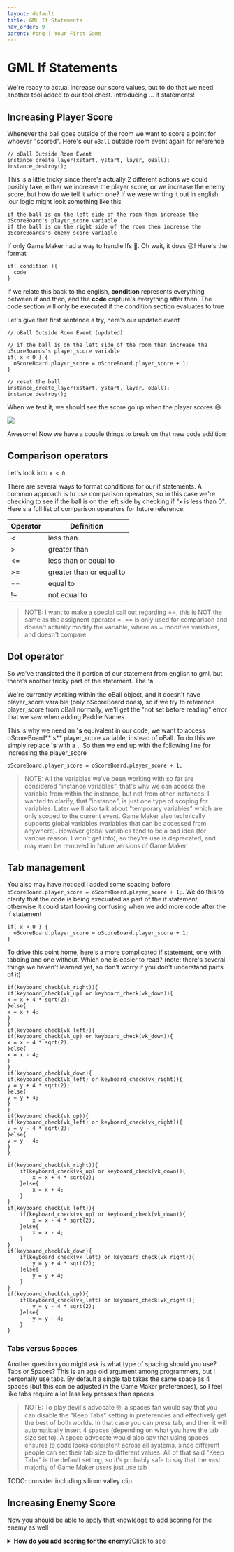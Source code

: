 ```yaml
---
layout: default
title: GML If Statements
nav_order: 9
parent: Pong | Your First Game
---
```


# GML If Statements

We're ready to actual increase our score values, but to do that we need another tool added to our tool chest. Introducing ... if statements!

## Increasing Player Score

Whenever the ball goes outside of the room we want to score a point for whoever "scored". Here's our ``oBall`` outside room event again for reference

```
// oBall Outside Room Event
instance_create_layer(xstart, ystart, layer, oBall);
instance_destroy();
```

This is a little tricky since there's actually 2 different actions we could posibly take, either we increase the player score, or we increase the enemy score, but how do we tell it which one? If we were writing it out in english iour logic might look something like this

```
if the ball is on the left side of the room then increase the oScoreBoard's player_score variable
if the ball is on the right side of the room then increase the oScoreBoards's enemy_score variable
```

If only Game Maker had a way to handle Ifs 🤔. Oh wait, it does 😜! Here's the format

```
if( condition ){
  code
}
```

If we relate this back to the english, **condition** represents everything between if and then, and the **code** capture's everything after then. The code section will only be executed if the condition section evaluates to true

Let's give that first sentence a try, here's our updated event

```
// oBall Outside Room Event (updated)

// if the ball is on the left side of the room then increase the oScoreBoards's player_score variable
if( x < 0 ) {
  oScoreBoard.player_score = oScoreBoard.player_score + 1;
}

// reset the ball
instance_create_layer(xstart, ystart, layer, oBall);
instance_destroy();
```

When we test it, we should see the score go up when the player scores 😄

![](../../assets/images/player_scoring.gif)

Awesome! Now we have a couple things to break on that new code addition

## Comparison operators

Let's look into ``x < 0``

There are several ways to format conditions for our if statements. A common approach is to use comparison operators, so in this case we're checking to see if the ball is on the left side by checking if "x is less than 0". Here's a full list of comparison operators for future reference:

| Operator | Definition |
|---|---|
|< |less than|
|> |greater than|
|<=|less than or equal to|
|>=|greater than or equal to|
|==|equal to|
|!=|not equal to|

> NOTE: I want to make a special call out regarding ==, this is NOT the same as the assignent operator =. == is only used for comparison and doesn't actually modify the variable, where as = modifies variables, and doesn't compare

## Dot operator

So we've translated the if portion of our statement from english to gml, but there's another tricky part of the statement. The **'s**

We're currently working within the oBall object, and it doesn't have player_score varaible (only oScoreBoard does), so if we try to reference player_score from oBall normally, we'll get the "not set before reading" error that we saw when adding Paddle Names

This is why we need an **'s** equivalent in our code, we want to access oScoreBoard**'s** player_score variable, instead of oBall. To do this we simply replace **'s** with a **.**. So then we end up with the following line for increasing the player_score

```
oScoreBoard.player_score = oScoreBoard.player_score + 1;
```

> NOTE: All the variables we've been working with so far are considered "instance variables", that's why we can access the variable from within the instance, but not from other instances. I wanted to clarify, that "instance", is just one type of scoping for variables. Later we'll also talk about "temporary variables" which are only scoped to the current event. Game Maker also technically supports global variables (variables that can be accessed from anywhere). However global variables tend to be a bad idea (for various reason, I won't get into), so they're use is deprecated, and may even be removed in future versions of Game Maker

## Tab management

You also may have noticed I added some spacing before ``oScoreBoard.player_score = oScoreBoard.player_score + 1;``. We do this to clarify that the code is being execuated as part of the if statement, otherwise it could start looking confusing when we add more code after the if statement


```
if( x < 0 ) {
  oScoreBoard.player_score = oScoreBoard.player_score + 1;
}
```

To drive this point home, here's a more complicated if statement, one with tabbing and one without. Which one is easier to read? (note: there's several things we haven't learned yet, so don't worry if you don't understand parts of it)

```
if(keyboard_check(vk_right)){
if(keyboard_check(vk_up) or keyboard_check(vk_down)){
x = x + 4 * sqrt(2);
}else{
x = x + 4;
}
}
if(keyboard_check(vk_left)){
if(keyboard_check(vk_up) or keyboard_check(vk_down)){
x = x - 4 * sqrt(2);
}else{
x = x - 4;
}
}
if(keyboard_check(vk_down){
if(keyboard_check(vk_left) or keyboard_check(vk_right)){
y = y + 4 * sqrt(2);
}else{
y = y + 4;
}
}
if(keyboard_check(vk_up)){
if(keyboard_check(vk_left) or keyboard_check(vk_right)){
y = y - 4 * sqrt(2);
}else{
y = y - 4;
}
}
```

```
if(keyboard_check(vk_right)){
    if(keyboard_check(vk_up) or keyboard_check(vk_down)){
        x = x + 4 * sqrt(2);
    }else{
        x = x + 4;
    }
}
if(keyboard_check(vk_left)){
    if(keyboard_check(vk_up) or keyboard_check(vk_down)){
        x = x - 4 * sqrt(2);
    }else{
        x = x - 4;
    }
}
if(keyboard_check(vk_down){
    if(keyboard_check(vk_left) or keyboard_check(vk_right)){
        y = y + 4 * sqrt(2);
    }else{
        y = y + 4;
    }
}
if(keyboard_check(vk_up)){
    if(keyboard_check(vk_left) or keyboard_check(vk_right)){
        y = y - 4 * sqrt(2);
    }else{
        y = y - 4;
    }
}
```

### Tabs versus Spaces

Another question you might ask is what type of spacing should you use? Tabs or Spaces? This is an age old argument among programmers, but I personally use tabs. By default a single tab takes the same space as 4 spaces (but this can be adjusted in the Game Maker preferences), so I feel like tabs require a lot less key presses than spaces

> NOTE: To play devil's advocate 🤓, a spaces fan would say that you can disable the "Keep Tabs" setting in preferences and effectively get the best of both worlds. In that case you can press tab, and then it will automatically insert 4 spaces (depending on what you have the tab size set to). A space advocate would also say that using spaces ensures to code looks consistent across all systems, since different people can set their tab size to different values. All of that said "Keep Tabs" is the default setting, so it's probably safe to say that the vast majority of Game Maker users just use tab

TODO: consider including silicon valley clip

## Increasing Enemy Score

Now you should be able to apply that knowledge to add scoring for the enemy as well

<details>
<summary><b>How do you add scoring for the enemy?</b>Click to see</summary>

<pre><code>// oBall Outside Room Event (updated)

// if the ball is on the left side of the room then increase the oScoreBoards's player_score variable
if( x < 0 ) {
  oScoreBoard.player_score = oScoreBoard.player_score + 1;
}

// if the ball is on the right side of the room then increase the oScoreBoards's enemy_score variable
if( x > 1366 ) { // 1366 is the width of the room
  oScoreBoard.enemy_score = oScoreBoard.enemy_score + 1;
}

// reset the ball
instance_create_layer(xstart, ystart, layer, oBall);
instance_destroy();
</details>
